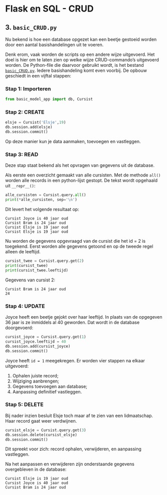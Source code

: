 # Flask en SQL - CRUD

## 3. `basic_CRUD.py`

Nu bekend is hoe een database opgezet kan een beetje gestoeid worden door een aantal basishandelingen uit te voeren.

Denk erom, vaak worden de scripts op een andere wijze uitgevoerd. Het doel is hier om te laten zien op welke wijze CRUD-commando’s uitgevoerd worden. De Python-file die daarvoor gebruikt wordt, is het bestand [`basic_CRUD.py`](bestanden/crud/basic_CRUD.py). Iedere basishandeling komt even voorbij. De opbouw geschiedt in een vijftal stappen:

### Stap 1: Importeren
```python
from basic_model_app import db, Cursist
```

### Stap 2: CREATE
```python
elsje = Cursist('Elsje',19)
db.session.add(elsje)
db.session.commit()
```

Op deze manier kun je data aanmaken, toevoegen en vastleggen.

### Stap 3: READ
Deze stap staat bekend als het opvragen van gegevens uit de database.

Als eerste een overzicht gemaakt van alle cursisten. Met de methode `all()` worden alle records in een python-lijst gestopt. De tekst wordt opgehaald uit `__repr__()`:

```python
alle_cursisten = Cursist.query.all()
print(*alle_cursisten, sep='\n')
```

Dit levert het volgende resultaat op:

```console
Cursist Joyce is 40 jaar oud
Cursist Bram is 24 jaar oud
Cursist Elsje is 19 jaar oud
Cursist Elsje is 19 jaar oud
```

Nu worden de gegevens opgevraagd van de cursist die het id = 2 is toegekend. Eerst worden alle gegevens getoond en op de tweede regel alleen de leeftijd.

```python hl_lines="1"
cursist_twee = Cursist.query.get(2)
print(cursist_twee)
print(cursist_twee.leeftijd)
```

Gegevens van cursist 2:

```console
Cursist Bram is 24 jaar oud
24
```

### Stap 4: UPDATE

Joyce heeft een beetje gejokt over haar leeftijd. In plaats van de opgegeven 36 jaar is ze inmiddels al 40 geworden. Dat wordt in de database doorgevoerd:

```python hl_lines="2"
cursist_joyce = Cursist.query.get(1)
cursist_joyce.leeftijd = 40
db.session.add(cursist_joyce)
db.session.commit()
```

Joyce heeft `id = 1` meegekregen. Er worden vier stappen na elkaar uitgevoerd:

1. Ophalen juiste record;
2. Wijziging aanbrengen;
3. Gegevens toevoegen aan database;
4. Aanpassing definitief vastleggen.

### Stap 5: DELETE

Bij nader inzien besluit Elsje toch maar af te zien van een lidmaatschap. Haar record gaat weer verdwijnen.

```python hl_lines="2"
cursist_elsje = Cursist.query.get(3)
db.session.delete(cursist_elsje)
db.session.commit()
```

Dit spreekt voor zich: record ophalen, verwijderen, en aanpassing vastleggen.

Na het aanpassen en verwijderen zijn onderstaande gegevens overgebleven in de database:

```console
Cursist Elsje is 19 jaar oud
Cursist Joyce is 40 jaar oud
Cursist Bram is 24 jaar oud
```
